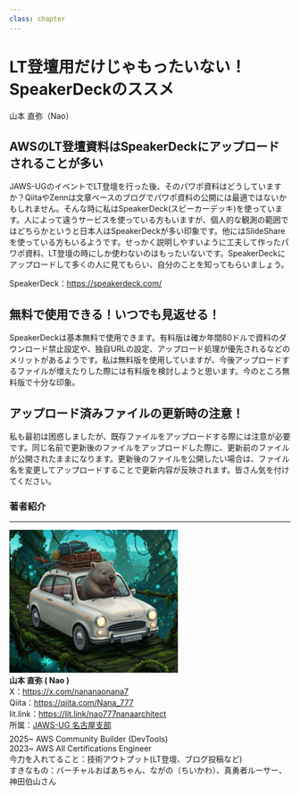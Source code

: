 ```yaml
---
class: chapter
---
```


# LT登壇用だけじゃもったいない！SpeakerDeckのススメ

<div class="flush-right">
山本 直弥（Nao）
</div>


## AWSのLT登壇資料はSpeakerDeckにアップロードされることが多い
JAWS-UGのイベントでLT登壇を行った後、そのパワポ資料はどうしていますか？QiitaやZennは文章ベースのブログでパワポ資料の公開には最適ではないかもしれません。そんな時に私はSpeakerDeck(スピーカーデッキ)を使っています。人によって違うサービスを使っている方もいますが、個人的な観測の範囲ではどちらかというと日本人はSpeakerDeckが多い印象です。他にはSlideShareを使っている方もいるようです。せっかく説明しやすいように工夫して作ったパワポ資料、LT登壇の時にしか使わないのはもったいないです。SpeakerDeckにアップロードして多くの人に見てもらい、自分のことを知ってもらいましょう。  

SpeakerDeck：https://speakerdeck.com/

## 無料で使用できる！いつでも見返せる！
SpeakerDeckは基本無料で使用できます。有料版は確か年間80ドルで資料のダウンロード禁止設定や、独自URLの設定、アップロード処理が優先されるなどのメリットがあるようです。私は無料版を使用していますが、今後アップロードするファイルが増えたりした際には有料版を検討しようと思います。今のところ無料版で十分な印象。  

## アップロード済みファイルの更新時の注意！
私も最初は困惑しましたが、既存ファイルをアップロードする際には注意が必要です。同じ名前で更新後のファイルをアップロードした際に、更新前のファイルが公開されたままになります。更新後のファイルを公開したい場合は、ファイル名を変更してアップロードすることで更新内容が反映されます。皆さん気を付けてください。  





### 著者紹介

---

<div class="author-profile">
    <img src="images/naosan.jpg" width="60%">
    <div>
        <div>
            <b>山本 直弥 ( Nao )</b></br> 
            X：<a href="https://x.com/nananaonana7">https://x.com/nananaonana7</a></br> 
            Qiita：<a href="https://qiita.com/Nana_777">https://qiita.com/Nana_777</a></br> 
            lit.link：<a href="https://qiita.com/Nana_777">https://lit.link/nao777nanaarchitect</a></br> 
            所属：<a href="https://jawsug-nagoya.connpass.com/">JAWS-UG 名古屋支部</a>
        </div>
    </div>
</div>
<p style="margin-top: 0.5em; margin-bottom: 2em;">
2025~ AWS Community Builder (DevTools) </br> 
2023~ AWS All Certifications Engineer </br> 
今力を入れてること：技術アウトプット(LT登壇、ブログ投稿など) </br> 
すきなもの：バーチャルおばあちゃん、ながの（ちいかわ）、真勇者ルーサー、神田伯山さん </br> 
</p>